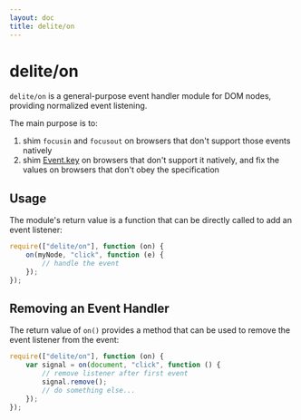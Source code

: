 ```yaml
---
layout: doc
title: delite/on
---
```


# delite/on

`delite/on` is a general-purpose event handler module for DOM nodes, providing normalized event listening.

The main purpose is to:

1. shim `focusin` and `focusout` on browsers that don't support those events natively
2. shim [Event.key](https://developer.mozilla.org/en-US/docs/Web/API/KeyboardEvent/key) on browsers that don't
   support it natively, and fix the values on browsers that don't obey the specification

## Usage

The module's return value is a function that can be directly called to add an event listener:

```js
require(["delite/on"], function (on) {
	on(myNode, "click", function (e) {
		// handle the event
	});
});
```


## Removing an Event Handler

The return value of `on()` provides a method that can be used to remove the event listener from the event:

```js
require(["delite/on"], function (on) {
	var signal = on(document, "click", function () {
		// remove listener after first event
		signal.remove();
		// do something else...
	});
});
```
